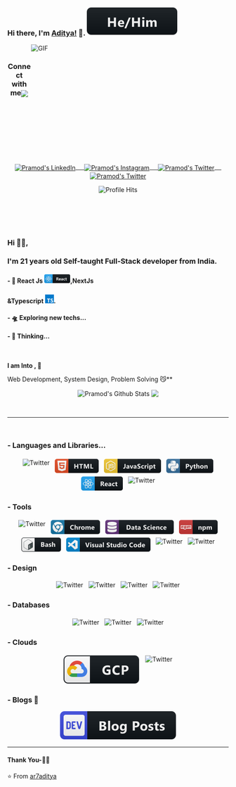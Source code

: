 ### Hi there, I'm [Aditya!](https://ar7aditya.netlify.app/) 👋.  <img src="https://raw.githubusercontent.com/8bithemant/8bithemant/master/svg/pronouns/hehim.svg" >

<img align="right" height="270px" width="450px" alt="GIF" src="https://raw.githubusercontent.com/wrapperup/Wrapperup/master/good-times.svg"/>
<br />
<div align="center">
  <h3 align="center">Connect with me<img align="center" src="https://github.com/rajput2107/rajput2107/blob/master/Assets/Handshake.gif" height="33px" /></h3> 
</div>
<p align="center">
 <a href="https://www.linkedin.com/in/adityarana7/" target="blank">
  <img align="center" alt="Pramod's LinkedIn" width="30px" src="https://www.vectorlogo.zone/logos/linkedin/linkedin-icon.svg" /> &nbsp; &nbsp;
 </a>
 <a href="https://www.instagram.com/ar7_aditya_rana/" target="blank">
  <img align="center" alt="Pramod's Instagram" width="30px" src="https://www.vectorlogo.zone/logos/instagram/instagram-icon.svg" /> &nbsp; &nbsp;
 </a>
 <a href="https://twitter.com/Adityar17705705" target="blank">
  <img align="center" alt="Pramod's Twitter" width="30px" src="https://www.vectorlogo.zone/logos/twitter/twitter-official.svg" /> &nbsp; &nbsp;
 </a>
 <a href="https://medium.com/@ranarajput9548" target="blank">
  <img align="center" alt="Pramod's Twitter" width="30px" src="https://www.vectorlogo.zone/logos/medium/medium-tile.svg" />
 </a> 
  <br/>
  <p align="center"><img alt="Profile Hits" src="https://hits.seeyoufarm.com/api/count/incr/badge.svg?url=https%3A%2F%2Fgithub.com%2Far7aditya%2F" /></p>
<br/>
<p>
<br />
<br />

### Hi 🙋‍♂️,
### I'm 21 years old Self-taught Full-Stack developer from India.


#### - 🥀 React Js  <code><img height="20" src="https://raw.githubusercontent.com/8bithemant/8bithemant/master/svg/dev/frameworks/react.svg"></code>,NextJs <code> <img height="20" width="16" src="https://assets.vercel.com/image/upload/v1538361091/repositories/next-js/next-js.png"> </code> &Typescript <code><img height="20" src="https://raw.githubusercontent.com/github/explore/80688e429a7d4ef2fca1e82350fe8e3517d3494d/topics/typescript/typescript.png"></code>.



#### - 🛸 Exploring new techs...

#### - 💬 Thinking...


<br />


**I am Into , 🙏**

 Web Development, System Design, Problem Solving 😼**
<br />

<p align="center">
<img align="center" src="https://github-readme-stats.vercel.app/api?username=ar7aditya&&show_icons=true&theme=radical" alt="Pramod's Github Stats">
 <img align="center" src="https://github-readme-stats.vercel.app/api/top-langs/?username=ar7aditya&count_private=true&theme=radical">
</p>  

<br />

*************

<br />

### - Languages and Libraries...

<p align="center">
<img src="https://img.shields.io/badge/C++-%2320232a.svg?style=flat&logo=c%2B%2B&labelColor=00599C" alt="Twitter" style="vertical-align:top; margin:4px" height="32px">
 <img src="https://raw.githubusercontent.com/8bithemant/8bithemant/master/svg/dev/languages/html.svg" alt="Twitter" style="vertical-align:top; margin:4px" height="32px">
 <img src="https://raw.githubusercontent.com/8bithemant/8bithemant/master/svg/dev/languages/js.svg" alt="Twitter" style="vertical-align:top; margin:4px" height="32px">
 <img src="https://raw.githubusercontent.com/8bithemant/8bithemant/master/svg/dev/languages/python.svg" alt="Twitter" style="vertical-align:top; margin:4px" height="32px">
 <img src="https://raw.githubusercontent.com/8bithemant/8bithemant/master/svg/dev/frameworks/react.svg" alt="Twitter" style="vertical-align:top; margin:4px" height="32px">
<img src="https://img.shields.io/badge/css3-%2320232a.svg?style=for-the-badge&logo=css3&logoColor=white&labelColor=1572B6" alt="Twitter" style="vertical-align:top; margin:4px" height="32px">
</p>

### - Tools

<p align="center">
<img src="https://img.shields.io/badge/Node-%2320232a.svg?style=flat&logo=node.js&logoColor=white&labelColor=339933" alt="Twitter" style="vertical-align:top; margin:4px" height="32px">
 <img src="https://raw.githubusercontent.com/8bithemant/8bithemant/master/svg/dev/misc/chrome.svg" alt="Twitter" style="vertical-align:top; margin:4px" height="32px">
 <img src="https://raw.githubusercontent.com/8bithemant/8bithemant/master/svg/dev/misc/datascience.svg" alt="Twitter" style="vertical-align:top; margin:4px" height="32px">
 <img src="https://raw.githubusercontent.com/8bithemant/8bithemant/master/svg/dev/services/npm.svg" alt="Twitter" style="vertical-align:top; margin:4px" height="32px">
 <img src="https://raw.githubusercontent.com/8bithemant/8bithemant/master/svg/dev/tools/bash.svg" alt="Twitter" style="vertical-align:top; margin:4px" height="32px">
 <img src="https://raw.githubusercontent.com/8bithemant/8bithemant/master/svg/dev/tools/visualstudio_code.svg" alt="Twitter" style="vertical-align:top; margin:4px" height="32px">
  <img src="https://img.shields.io/badge/ffmpeg-%2320232a.svg?style=flat&logo=ffmpeg&labelColor=007808" alt="Twitter" style="vertical-align:top; margin:4px" height="32px">
  <img src="https://img.shields.io/badge/git-%2320232a.svg?style=for-the-badge&logo=git&logoColor=white&labelColor=F05032" alt="Twitter" style="vertical-align:top; margin:4px" height="32px">
  
</p>

### - Design

<p align="center">
<img src="https://img.shields.io/badge/-AntDesign-%2320232a.svg?.svgstyle=flat&logo=ant-design&labelcolor=0170FE" alt="Twitter" style="vertical-align:top; margin:4px" height="32px">
<img src="https://img.shields.io/badge/chakra-%2320232a.svg?style=flat&logo=chakraui&logoColor=white&labelColor=319795" alt="Twitter" style="vertical-align:top; margin:4px" height="32px">
<img src="https://img.shields.io/badge/MUI-%2320232a.svg?style=flat&logo=mui&labelColor=007FFF&logoColor=white" alt="Twitter" style="vertical-align:top; margin:4px" height="32px">
<img src="https://img.shields.io/badge/bootstrap-%2320232a.svg?style=flat&logo=bootstrap&labelColor=7952B3&logoColor=white" alt="Twitter" style="vertical-align:top; margin:4px" height="32px">

</p>

### - Databases
<p align="center">
<img src="https://img.shields.io/badge/MongoDB-%2320232a.svg?style=for-the-badge&logo=mongodb&logoColor=white&labelColor=47A248" alt="Twitter" style="vertical-align:top; margin:4px" height="32px">
<img src="https://img.shields.io/badge/firebase-%2320232a.svg?style=for-the-badge&logo=firebase&logoColor=white&labelColor=FFCA28" alt="Twitter" style="vertical-align:top; margin:4px" height="32px">
<img src="https://img.shields.io/badge/mysql-%2320232a.svg?style=for-the-badge&logo=mysql&logoColor=white&labelColor=4479A1" alt="Twitter" style="vertical-align:top; margin:4px" height="32px">

</p>

### - Clouds

<p align="center">
<img src="https://raw.githubusercontent.com/8bithemant/8bithemant/master/svg/dev/services/gcp.svg" alt="Twitter" style="vertical-align:top; margin:4px">
<img src="https://img.shields.io/badge/heroku-%2320232a.svg?style=for-the-badge&logo=heroku&logoColor=white&labelColor=430098" alt="Twitter" style="vertical-align:top; margin:4px" height="32px">
</p>


</p>

### - Blogs 🌱

<p align="center">
<img src="https://raw.githubusercontent.com/8bithemant/8bithemant/master/svg/blogs/devto.svg"> 

</p>



***********************************

#### Thank You-🙏🏼



⭐️ From [ar7aditya](https://github.com/ar7aditya)


